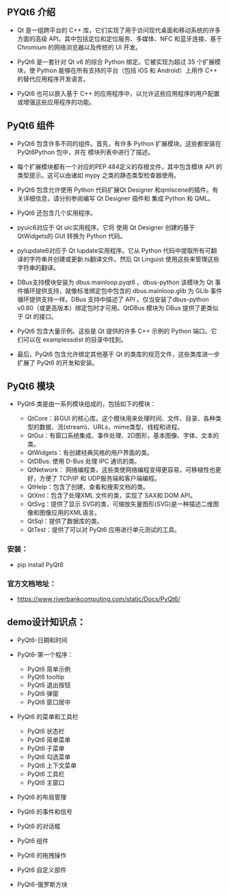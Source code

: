 ## PYQt6 介绍
* Qt 是一组跨平台的 C++ 库，它们实现了用于访问现代桌面和移动系统的许多方面的高级 API。其中包括定位和定位服务、多媒体、NFC 和蓝牙连接、基于 Chromium 的网络浏览器以及传统的 UI 开发。


* PyQt6 是一套针对 Qt v6 的综合 Python 绑定。它被实现为超过 35 个扩展模块，使 Python 能够在所有支持的平台（包括 iOS 和 Android）上用作 C++ 的替代应用程序开发语言。


* PyQt6 也可以嵌入基于 C++ 的应用程序中，以允许这些应用程序的用户配置或增强这些应用程序的功能。


## PyQt6 组件
* PyQt6 包含许多不同的组件。首先，有许多 Python 扩展模块。这些都安装在 PyQt6Python 包中，并在 模块列表中进行了描述。


* 每个扩展模块都有一个对应的PEP 484定义的存根文件，其中包含模块 API 的类型提示。这可以由诸如 mypy 之类的静态类型检查器使用。


* PyQt6 包含允许使用 Python 代码扩展Qt Designer 和qmlscene的插件。有关详细信息，请分别参阅编写 Qt Designer 插件和 集成 Python 和 QML。


* PyQt6 还包含几个实用程序。


* pyuic6对应于 Qt uic实用程序。它将 使用 Qt Designer 创建的基于QtWidgets的 GUI 转换为 Python 代码。


* pylupdate6对应于 Qt lupdate实用程序。它从 Python 代码中提取所有可翻译的字符串并创建或更新.ts翻译文件。然后 Qt Linguist 使用这些来管理这些字符串的翻译。


* DBus支持模块安装为 dbus.mainloop.pyqt6 。dbus-python 该模块为 Qt 事件循环提供支持，就像标准绑定包中包含的 dbus.mainloop.glib 为 GLib 事件循环提供支持一样。DBus 支持中描述了 API 。仅当安装了dbus-python v0.80（或更高版本）绑定包时才可用。QtDBus 模块为 DBus 提供了更类似于 Qt 的接口。


* PyQt6 包含大量示例。这些是 Qt 提供的许多 C++ 示例的 Python 端口。它们可以在 examplessdist 的目录中找到。


* 最后，PyQt6 包含允许绑定其他基于 Qt 的类库的规范文件，这些类库进一步扩展了 PyQt6 的开发和安装。


## PyQt6 模块
* PyQt6 类是由一系列模块组成的，包括如下的模块：

  * QtCore：非GUI 的核心库。这个模块用来处理时间、文件、目录、各种类型的数据、流(stream)、URLs，mime类型、线程和进程。
  * QtGui：有窗口系统集成、事件处理、2D图形，基本图像、字体、文本的类。
  * QtWidgets：有创建经典风格的用户界面的类。
  * QtDBus: 使用 D-Bus 处理 IPC 通讯的类。
  * QtNetwork： 网络编程类，这些类使网络编程变得更容易，可移植性也更好，方便了 TCP/IP 和 UDP服务端和客户端编程。
  * QtHelp：包含了创建、查看和搜索文档的类。
  * QtXml：包含了处理XML 文件的类，实现了 SAX和 DOM API。
  * QtSvg：提供了显示 SVG的类，可缩放矢量图形(SVG)是一种描述二维图像和图像应用的XML语言。
  * QtSql：提供了数据库的类。
  * QtTest：提供了可以对 PyQt6 应用进行单元测试的工具。

### 安装：
* pip install PyQt6

### 官方文档地址：
* https://www.riverbankcomputing.com/static/Docs/PyQt6/


## demo设计知识点：
* PyQt6-日期和时间


* PyQt6-第一个程序：
  * PyQt6 简单示例
  * PyQt6 tooltip
  * PyQt6 退出按钮
  * PyQt6 弹窗
  * PyQt6 窗口居中
  

* PyQt6 的菜单和工具栏
  * PyQt6 状态栏
  * PyQt6 简单菜单
  * PyQt6 子菜单
  * PyQt6 勾选菜单
  * PyQt6 上下文菜单
  * PyQt6 工具栏
  * PyQt6 主窗口


* PyQt6 的布局管理


* PyQt6 的事件和信号


* PyQt6 的对话框


* PyQt6 组件


* PyQt6 的拖拽操作


* PyQt6 自定义部件


* PyQt6-俄罗斯方块